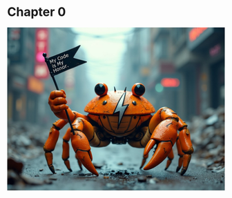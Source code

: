 # Chapter 0
![Ferris Codes with Honor](my-code-is-my-honor.jpeg "Ferris Codes with Honor")

<!--
[Humans.txt](humans.txt)
-->

